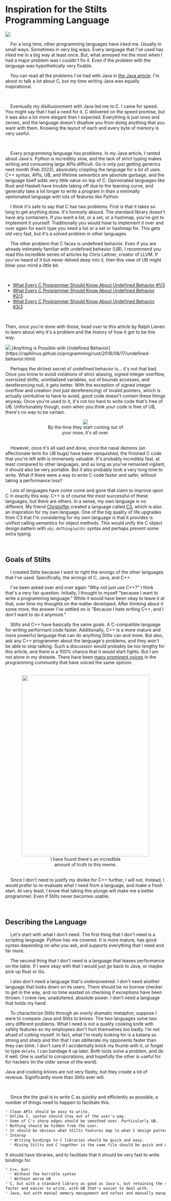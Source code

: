 
# Inspiration for the Stilts Programming Language

![](images/Bike.jpg)

    For a long time, other programming languages have irked me. Usually in small ways. Sometimes in very big
ways. Every language that I've used has irked me in a big way at least once. But, what annoyed me the most when
I had a major problem was I couldn't fix it. Even if the problem with the language was hypothetically very fixable.

    You can read all the problems I've had with Java in [the Java article](Java.html). I'm about to talk a lot about
C, but my time writing Java was equally inspirational.

<br>

    Eventually my disillusionment with Java led me to C. I came for speed. You might say that I had a need for it.
C delivered on the speed promise, but it was also a lot more elegant than I expected. Everything is just ones and
zeroes, and the language doesn't disallow you from doing anything that you want with them. Knowing the layout of
each and every byte of memory is very useful.

<br>


    Every programming language has problems. In my Java article, I ranted about Java's. Python is incredibly slow,
and the lack of strict typing makes writing and consuming large APIs difficult. Go is only just getting generics
next month (Feb 2022), absolutely crippling the language for a lot of uses. C++ syntax, APIs, UB, and lifetime
semantics  are absolute garbage, and the language itself adds very little value on top of C. Opinionated languages
like Rust and Haskell have trouble taking off due to the learning curve, and generally take a lot longer to write
a program in than a minimally opinionated language with lots of features like Python.

    I think it's safe to say that C has two problems. First is that it takes so long to get anything done.
It's honestly absurd. The standard library doesn't have any containers. If you want a list, or a set, or a
hashmap, you've got to implement it yourself. Traditionally you would have to implement it over and over
again for each type you need a list or a set or hashmap for. This gets old very fast, but it's a solved
problem in other languages.

    The other problem that C faces is undefined behavior. Even if you are already intimately familiar with
undefined behavior (UB), I recommend you read this incredible series of articles by Chris Lattner, creator
of LLVM. If you've heard of it but never delved deep into it, then this view of UB might blow your mind a
little bit.

<br>


  * [What Every C Programmer Should Know About Undefined Behavior #1/3](https://blog.llvm.org/2011/05/what-every-c-programmer-should-know.html)
  * [What Every C Programmer Should Know About Undefined Behavior #2/3](https://blog.llvm.org/2011/05/what-every-c-programmer-should-know_14.html)
  * [What Every C Programmer Should Know About Undefined Behavior #3/3](https://blog.llvm.org/2011/05/what-every-c-programmer-should-know_21.html)

<br>

Then, once you're done with those, head over to this article by Ralph Lieven to learn about why it's a
problem and the history of how it got to be this way.

<a href="https://raphlinus.github.io/programming/rust/2018/08/17/undefined-behavior.html">
<img src="images/Anything_is_Possible_With_UB.jpg">
</a>
[Anything is Possible with Undefined Behavior](https://raphlinus.github.io/programming/rust/2018/08/17/undefined-behavior.html)

<br>

    Perhaps the dirtiest secret of undefined behavior is... it's not that bad. Once you know to avoid
violations of strict aliasing, signed integer overflow, oversized shifts, uninitialized variables, out of
bounds accesses, and dereferencing null, it gets better. With the exception of signed integer overflow
and creation (not just dereferencing) of invalid pointers, which is actually unintuitive to have to avoid,
good code doesn't contain these things anyway. Once you're used to it, it's not too hard to write code
that's free of UB. Unfortunately though, even when you think your code is free of UB, there's no way to
be certain.

<p align="center">
<img src="images/Nasal_Demons.jpg">
<br>
By the time they start coming out of <br> your nose, it's all over.
<br><br>
</p>

    However, once it's all said and done, once the nasal demons (an affectionate term for UB bugs) have
been vanquished, the finished C code that you're left with is immensely valuable. It's probably incredibly
fast, at least compared to other languages, and as long as you've remained vigilant, it should also be very
portable. But it also probably took a very long time to write. What if there were a way to write C code faster
and safer, without taking a performance loss?

    Lots of languages have come come and gone that claim to improve upon C in exactly this way. C++ is of
course the most successful of these languages, but there are others. In a sense, my own language is no different.
My friend <a href="https://github.com/lerno">Christoffer</a> created a language called
<a href="https://github.com/c3lang/c3c">C3</a>, which is also an inspiration for my own language. One of the
big quality of life upgrades from C3 that I'm considering for my own language is that it provides is unified
calling semantics for object methods. This would unify the C object design pattern with `obj.doThing(with)`
syntax and perhaps prevent some extra typing.

<br>

## Goals of Stilts

    I created Stilts because I want to right the wrongs of the other languages that I've used. Specifically,
the wrongs of C, Java, and C++.

    I've been asked over and over again "Why not just use C++?" I think that's a very fair question. Initially,
I thought to myself "because I want to write a programming language." While it would have been okay to leave it
at that, over time my thoughts on the matter developed. After thinking about it some more, the answer I've
settled on is "Because I hate writing C++, and I don't want to do it anymore."

    Stilts and C++ have basically the same goals. A C-compatible language for writing performant code faster.
Additionally, C++ is a more mature and more powerful language that can do anything Stilts can and more.
But also, ask any C++ programmer about the language's problems, and they won't be able to stop talking.
Such a discussion would probably be too lengthy for this article, and there is a 100% chance that it would
start fights. But I am not alone in my distaste. There have been
<a href="http://harmful.cat-v.org/software/c++/coders-at-work">many prominent voices</a>
in the programming community that have voiced the same opinion.

<p align="center">
<br>
<img src="images/cpp_phases.png" width=400 height=568>
<br>
I have found there's an incredible <br> amount of truth to this meme.
<br><br>
</p>

    Since I don't need to justify my dislike for C++ further, I will not. Instead, I would prefer to re-evaluate
what I need from a language, and make a fresh start. At very least, I know that taking this plunge will make
me a better programmer. Even if Stilts never becomes usable.

<br>

## Describing the Language

    Let's start with what I don't need. The first thing that I don't need is a scripting language. Python has me
covered. It is more mature, has good syntax depending on who you ask, and supports everything that I need
and far more.

    The second thing that I don't need is a language that leaves performance on the table. If I
were okay with that I would just go back to Java, or maybe pick up Rust or Go.

    I also don't need a language that's underpowered. I don't need another language that looks down on its users.
There should be no borrow checker to get in the way, and no time wasted on checking if exceptions have been thrown.
I crave raw, unadultered, absolute power. I don't need a language that holds my hand.

    To characterize Stilts through an overly dramatic metaphor, suppose I were to compare Java and Stilts to knives.
The two languages solve two very different problems. What I need is not a quality cooking knife with safety features
so my employees don't hurt themselves too badly. I'm not afraid of cutting myself. In fact, what I'm really looking
for is a katana so strong and sharp and thin that I can obliterate my opponents faster than they can blink. I don't
care if I accidentally knick my thumb with it, or forget to type `delete`. I can bandage it up later. Both tools
solve a problem, and do it well. One is useful to coroporations, and hopefully the other is useful for for hackers (in the older sense of the word).

Java and cooking knives are not very flashy, but they create a lot of revenue.
Significantly more than Stilts ever will.

<br>


    Since the the goal is to write C as quickly and efficiently as possible, a number of things need to happen to
facilitate this.
```md
* Clean APIs should be easy to write.
* Unlike C, syntax should stay out of the user's way.
* Some of C's sharp edges should be smoothed over. Particularly UB.
* Nothing should be hidden from the user.
* It should be obvious what Stilts features map to what C design patterns.
* Interop
  * Writing bindings to C libraries should be quick and easy.
  * Mixing Stilts and C together in the same file should be quick and easy.
```


It should have libraries, and to facilitate that it should be very fast to write bindings for.


```md
* C++, but:
  * Without the horrible syntax
  * Without worse UB
* C, but with a standard library as good as Java's, but retaining the speed of C.
faster and easier to write, with UB that's easier to deal with.
* Java, but with manual memory management and nofast and manually managed.

```

